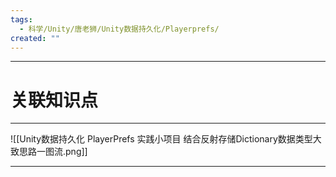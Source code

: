 ```yaml
---
tags:
  - 科学/Unity/唐老狮/Unity数据持久化/Playerprefs/
created: ""
---
```


---
# 关联知识点



---

![[Unity数据持久化 PlayerPrefs 实践小项目 结合反射存储Dictionary数据类型大致思路一图流.png]]


---
